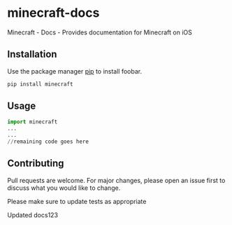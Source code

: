 # minecraft-docs

Minecraft - Docs - Provides documentation for Minecraft on iOS

## Installation

Use the package manager [pip](https://pip.pypa.io/en/stable/) to install foobar.

```bash
pip install minecraft
```

## Usage

```python
import minecraft
...
...
//remaining code goes here
```

## Contributing
Pull requests are welcome. For major changes, please open an issue first to discuss what you would like to change.

Please make sure to update tests as appropriate

Updated docs123


